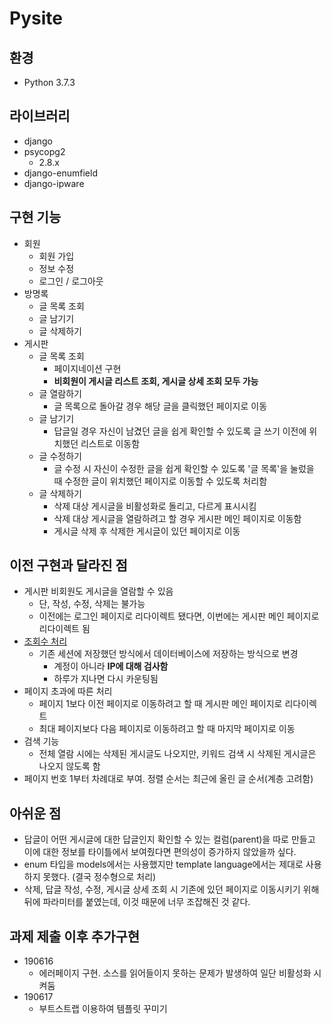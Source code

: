 # Pysite
## 환경
- Python 3.7.3

## 라이브러리
- django
- psycopg2
    - 2.8.x
- django-enumfield
- django-ipware

## 구현 기능
- 회원
   - 회원 가입
   - 정보 수정
   - 로그인 / 로그아웃
- 방명록
   - 글 목록 조회
   - 글 남기기
   - 글 삭제하기
- 게시판
   - 글 목록 조회
      - 페이지네이션 구현
      - **비회원이 게시글 리스트 조회, 게시글 상세 조회 모두 가능**
   - 글 열람하기
      - 글 목록으로 돌아갈 경우 해당 글을 클릭했던 페이지로 이동
   - 글 남기기
      - 답글일 경우 자신이 남겼던 글을 쉽게 확인할 수 있도록 글 쓰기 이전에 위치했던 리스트로 이동함
   - 글 수정하기
      - 글 수정 시 자신이 수정한 글을 쉽게 확인할 수 있도록 '글 목록'을 눌렀을 때 수정한 글이 위치했던 페이지로 이동할 수 있도록 처리함
   - 글 삭제하기
      - 삭제 대상 게시글을 비활성화로 돌리고, 다르게 표시시킴
      - 삭제 대상 게시글을 열람하려고 할 경우 게시판 메인 페이지로 이동함
      - 게시글 삭제 후 삭제한 게시글이 있던 페이지로 이동
   
## 이전 구현과 달라진 점
- 게시판 비회원도 게시글을 열람할 수 있음
   - 단, 작성, 수정, 삭제는 불가능
   - 이전에는 로그인 페이지로 리다이렉트 됐다면, 이번에는 게시판 메인 페이지로 리다이렉트 됨
- [조회수 처리](http://www.orcinus.kr/post/89/)
   - 기존 세션에 저장했던 방식에서 데이터베이스에 저장하는 방식으로 변경
      - 계정이 아니라 **IP에 대해 검사함**
      - 하루가 지나면 다시 카운팅됨
- 페이지 초과에 따른 처리
   - 페이지 1보다 이전 페이지로 이동하려고 할 때 게시판 메인 페이지로 리다이렉트
   - 최대 페이지보다 다음 페이지로 이동하려고 할 때 마지막 페이지로 이동
- 검색 기능
   - 전체 열람 시에는 삭제된 게시글도 나오지만, 키워드 검색 시 삭제된 게시글은 나오지 않도록 함
- 페이지 번호 1부터 차례대로 부여. 정렬 순서는 최근에 올린 글 순서(계층 고려함)
   
## 아쉬운 점
- 답글이 어떤 게시글에 대한 답글인지 확인할 수 있는 컬럼(parent)을 따로 만들고 이에 대한 정보를 타이틀에서 보여줬다면 편의성이 증가하지 않았을까 싶다.
- enum 타입을 models에서는 사용했지만 template language에서는 제대로 사용하지 못했다. (결국 정수형으로 처리)
- 삭제, 답글 작성, 수정, 게시글 상세 조회 시 기존에 있던 페이지로 이동시키기 위해 뒤에 파라미터를 붙였는데, 이것 때문에 너무 조잡해진 것 같다.

## 과제 제출 이후 추가구현
- 190616
   - 에러페이지 구현. 소스를 읽어들이지 못하는 문제가 발생하여 일단 비활성화 시켜둠
- 190617
   - 부트스트랩 이용하여 템플릿 꾸미기
